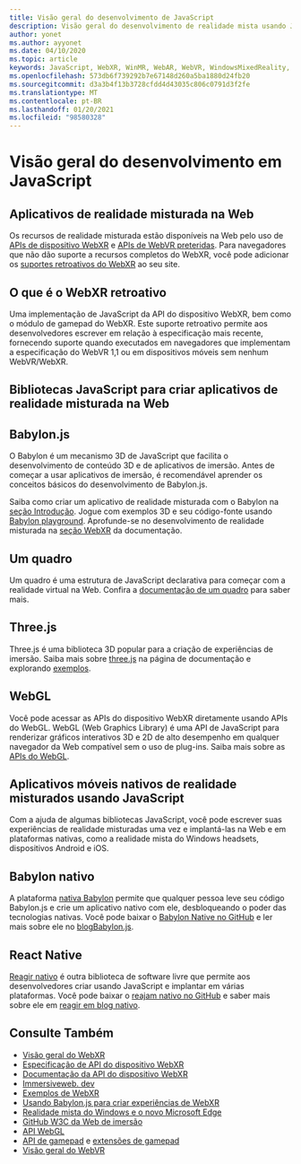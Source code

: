 ```yaml
---
title: Visão geral do desenvolvimento de JavaScript
description: Visão geral do desenvolvimento de realidade mista usando JavaScript para fones de ouvido de imersão Web, móvel e Windows.
author: yonet
ms.author: ayyonet
ms.date: 04/10/2020
ms.topic: article
keywords: JavaScript, WebXR, WinMR, WebAR, WebVR, WindowsMixedReality, HoloLens, Windows Mixed Reality, Web VR, Web XR, Web Mr, Web ar, 360, 360 vídeo, 360 vídeos, 360 Photo, 360 fotos, 360 conteúdo, imersão Web, imersão-Web, IW, immersiveweb
ms.openlocfilehash: 573db6f739292b7e67148d260a5ba1880d24fb20
ms.sourcegitcommit: d3a3b4f13b3728cfdd4d43035c806c0791d3f2fe
ms.translationtype: MT
ms.contentlocale: pt-BR
ms.lasthandoff: 01/20/2021
ms.locfileid: "98580328"
---
```

# <a name="javascript-development-overview"></a>Visão geral do desenvolvimento em JavaScript

## <a name="mixed-reality-applications-on-the-web"></a>Aplicativos de realidade misturada na Web

Os recursos de realidade misturada estão disponíveis na Web pelo uso de [APIs de dispositivo WebXR](https://developer.mozilla.org/en-US/docs/Web/API/WebXR_Device_API) e [APIs de WebVR preteridas](webxr-overview.md). Para navegadores que não dão suporte a recursos completos do WebXR, você pode adicionar os [suportes retroativos do WebXR](https://github.com/immersive-web/webxr-polyfill) ao seu site.

## <a name="what-is-webxr-polyfill"></a>O que é o WebXR retroativo

Uma implementação de JavaScript da API do dispositivo WebXR, bem como o módulo de gamepad do WebXR. Este suporte retroativo permite aos desenvolvedores escrever em relação à especificação mais recente, fornecendo suporte quando executados em navegadores que implementam a especificação do WebVR 1,1 ou em dispositivos móveis sem nenhum WebVR/WebXR.

## <a name="javascript-libraries-to-build-mixed-reality-applications-on-the-web"></a>Bibliotecas JavaScript para criar aplicativos de realidade misturada na Web

## <a name="babylonjs"></a>Babylon.js

O Babylon é um mecanismo 3D de JavaScript que facilita o desenvolvimento de conteúdo 3D e de aplicativos de imersão. Antes de começar a usar aplicativos de imersão, é recomendável aprender os conceitos básicos do desenvolvimento de Babylon.js.

Saiba como criar um aplicativo de realidade misturada com o Babylon na [seção Introdução](https://doc.babylonjs.com/). Jogue com exemplos 3D e seu código-fonte usando [Babylon playground](https://doc.babylonjs.com/examples/). Aprofunde-se no desenvolvimento de realidade misturada na [seção WebXR](https://doc.babylonjs.com/how_to/introduction_to_webxr) da documentação. 

## <a name="a-frame"></a>Um quadro

Um quadro é uma estrutura de JavaScript declarativa para começar com a realidade virtual na Web. Confira a [documentação de um quadro](https://aframe.io/) para saber mais.

## <a name="threejs"></a>Three.js

Three.js é uma biblioteca 3D popular para a criação de experiências de imersão. Saiba mais sobre [three.js](https://threejs.org/docs/index.html#manual/en/introduction/Creating-a-scene) na página de documentação e explorando [exemplos](https://threejs.org/examples/#webgl_animation_cloth).

## <a name="webgl"></a>WebGL

Você pode acessar as APIs do dispositivo WebXR diretamente usando APIs do WebGL. WebGL (Web Graphics Library) é uma API de JavaScript para renderizar gráficos interativos 3D e 2D de alto desempenho em qualquer navegador da Web compatível sem o uso de plug-ins. Saiba mais sobre as [APIs do WebGL](https://developer.mozilla.org/en-US/docs/Web/API/WebGL_API).

## <a name="mixed-reality-native-mobile-applications-using-javascript"></a>Aplicativos móveis nativos de realidade misturados usando JavaScript

Com a ajuda de algumas bibliotecas JavaScript, você pode escrever suas experiências de realidade misturadas uma vez e implantá-las na Web e em plataformas nativas, como a realidade mista do Windows headsets, dispositivos Android e iOS.

## <a name="babylon-native"></a>Babylon nativo

A plataforma [nativa Babylon](https://www.babylonjs.com/native/) permite que qualquer pessoa leve seu código Babylon.js e crie um aplicativo nativo com ele, desbloqueando o poder das tecnologias nativas. Você pode baixar o [Babylon Native no GitHub](https://github.com/BabylonJS/BabylonNative) e ler mais sobre ele no [ blogBabylon.js](https://medium.com/@babylonjs/babylon-native-821f1694fffc).

## <a name="react-native"></a>React Native

[Reagir nativo](https://reactnative.dev/) é outra biblioteca de software livre que permite aos desenvolvedores criar usando JavaScript e implantar em várias plataformas. Você pode baixar o [reajam nativo no GitHub](https://github.com/facebook/react-native) e saber mais sobre ele em [reagir em blog nativo](https://reactnative.dev/blog/).

## <a name="see-also"></a>Consulte Também

* [Visão geral do WebXR](webxr-overview.md)
* [Especificação de API do dispositivo WebXR](https://immersive-web.github.io/webxr/)
* [Documentação da API do dispositivo WebXR](https://developer.mozilla.org/en-US/docs/Web/API/WebXR_Device_API)
* [Immersiveweb. dev](https://immersiveweb.dev/)
* [Exemplos de WebXR](https://immersive-web.github.io/webxr-samples/)
* [Usando Babylon.js para criar experiências de WebXR](https://doc.babylonjs.com/how_to/introduction_to_webxr)
* [Realidade mista do Windows e o novo Microsoft Edge](/windows/mixed-reality/new-microsoft-edge#introducing-the-new-microsoft-edge)
* [GitHub W3C da Web de imersão](https://github.com/immersive-web)
* [API WebGL](/previous-versions/windows/internet-explorer/ie-developer/dev-guides/bg182648(v=vs.85))
* [API de gamepad](https://msdn.microsoft.com/library/dn743630(v=vs.85).aspx) e [extensões de gamepad](https://w3c.github.io/gamepad/extensions.html)
* [Visão geral do WebVR](webvr-overview.md)